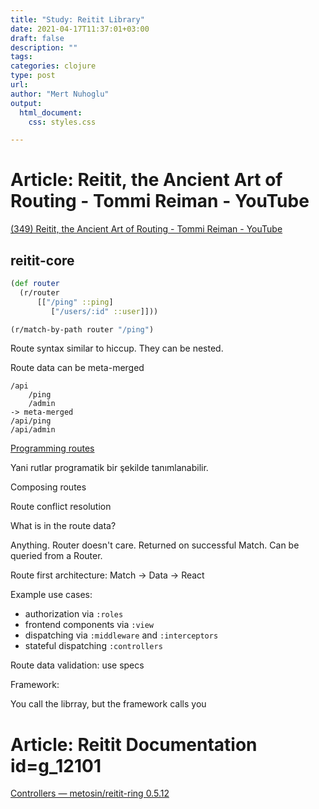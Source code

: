 ```yaml
---
title: "Study: Reitit Library"
date: 2021-04-17T11:37:01+03:00 
draft: false
description: ""
tags:
categories: clojure
type: post
url:
author: "Mert Nuhoglu"
output:
  html_document:
    css: styles.css

---
```


# Article: Reitit, the Ancient Art of Routing - Tommi Reiman - YouTube

[(349) Reitit, the Ancient Art of Routing - Tommi Reiman - YouTube](https://www.youtube.com/watch?v=cSntRGAjPiM)

## reitit-core

```clj
(def router
  (r/router
	  [["/ping" ::ping]
		 ["/users/:id" ::user]]))

(r/match-by-path router "/ping")
```

Route syntax similar to hiccup. They can be nested.

Route data can be meta-merged

	/api
		/ping
		/admin
	-> meta-merged
	/api/ping
	/api/admin

[Programming routes](/Users/mertnuhoglu/gdrive/keynote_resimler/screencapture/scs20210417_155408.jpg)

Yani rutlar programatik bir şekilde tanımlanabilir.

Composing routes

Route conflict resolution

What is in the route data?

Anything. Router doesn't care. Returned on successful Match. Can be queried from a Router.

Route first architecture: Match -> Data -> React

Example use cases:

- authorization via `:roles`
- frontend components via `:view`
- dispatching via `:middleware` and `:interceptors`
- stateful dispatching `:controllers`

Route data validation: use specs

Framework:

You call the librray, but the framework calls you

# Article: Reitit Documentation id=g_12101

[Controllers — metosin/reitit-ring 0.5.12](https://cljdoc.org/d/metosin/reitit-ring/0.5.12/doc/frontend/controllers)
